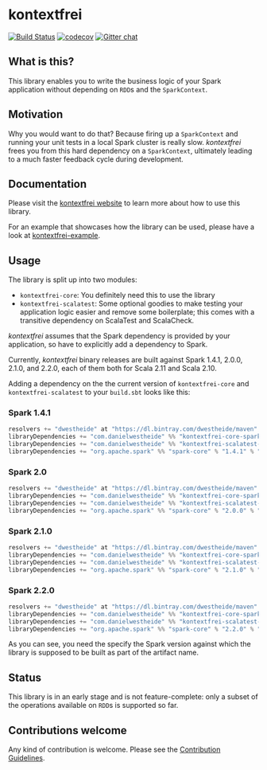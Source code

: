 # kontextfrei
[![Build Status](https://travis-ci.org/dwestheide/kontextfrei.svg?branch=master)](https://travis-ci.org/dwestheide/kontextfrei)
[![codecov](https://codecov.io/gh/dwestheide/kontextfrei/branch/master/graph/badge.svg)](https://codecov.io/gh/dwestheide/kontextfrei)
[![Gitter chat](https://badges.gitter.im/kontextfrei/gitter.png)](https://gitter.im/kontextfrei/Lobby)

## What is this?

This library enables you to write the business logic of your Spark application without depending on
`RDD`s and the `SparkContext`.

## Motivation

Why you would want to do that? Because firing up a `SparkContext`
and running your unit tests in a local Spark cluster is really slow. _kontextfrei_ frees you from
this hard dependency on a `SparkContext`, ultimately leading to a much faster feedback cycle during
development.

## Documentation

Please visit the [kontextfrei website](https://dwestheide.github.io/kontextfrei/index.html) to learn more about how to use this library.

For an example that showcases how the library can be used, please have a look at [kontextfrei-example](https://github.com/dwestheide/kontextfrei-example).

## Usage

The library is split up into two modules:

- `kontextfrei-core`: You definitely need this to use the library
- `kontextfrei-scalatest`: Some optional goodies to make testing your application logic easier and remove some boilerplate; this comes with a transitive dependency on ScalaTest and ScalaCheck.

_kontextfrei_ assumes that the Spark dependency is provided by your application, so have to explicitly add a dependency to Spark.

Currently, _kontextfrei_ binary releases are built against Spark 1.4.1, 2.0.0, 2.1.0, and 2.2.0, each of them both for Scala 2.11 and Scala 2.10.

Adding a dependency on the the current version of `kontextfrei-core` and `kontextfrei-scalatest` to your `build.sbt` looks like this:

### Spark 1.4.1

```scala
resolvers += "dwestheide" at "https://dl.bintray.com/dwestheide/maven"
libraryDependencies += "com.danielwestheide" %% "kontextfrei-core-spark-1.4.1" % "0.7.0"
libraryDependencies += "com.danielwestheide" %% "kontextfrei-scalatest-spark-1.4.1" % "0.7.0" % "test,it"
libraryDependencies += "org.apache.spark" %% "spark-core" % "1.4.1" % "provided"
```

### Spark 2.0

```scala
resolvers += "dwestheide" at "https://dl.bintray.com/dwestheide/maven"
libraryDependencies += "com.danielwestheide" %% "kontextfrei-core-spark-2.0.0" % "0.7.0"
libraryDependencies += "com.danielwestheide" %% "kontextfrei-scalatest-spark-2.0.0" % "0.7.0" % "test,it"
libraryDependencies += "org.apache.spark" %% "spark-core" % "2.0.0" % "provided"
```

### Spark 2.1.0

```scala
resolvers += "dwestheide" at "https://dl.bintray.com/dwestheide/maven"
libraryDependencies += "com.danielwestheide" %% "kontextfrei-core-spark-2.1.0" % "0.7.0"
libraryDependencies += "com.danielwestheide" %% "kontextfrei-scalatest-spark-2.1.0" % "0.7.0" % "test,it"
libraryDependencies += "org.apache.spark" %% "spark-core" % "2.1.0" % "provided"
```

### Spark 2.2.0

```scala
resolvers += "dwestheide" at "https://dl.bintray.com/dwestheide/maven"
libraryDependencies += "com.danielwestheide" %% "kontextfrei-core-spark-2.2.0" % "0.7.0"
libraryDependencies += "com.danielwestheide" %% "kontextfrei-scalatest-spark-2.2.0" % "0.7.0" % "test,it"
libraryDependencies += "org.apache.spark" %% "spark-core" % "2.2.0" % "provided"
```

As you can see, you need the specify the Spark version against which the library is supposed to be built as part of the artifact name.

## Status

This library is in an early stage and is not feature-complete: only a subset of the operations available on `RDD`s is supported so far.

## Contributions welcome

Any kind of contribution is welcome. Please see the [Contribution Guidelines](https://github.com/dwestheide/kontextfrei/blob/master/CONTRIBUTING.md).
